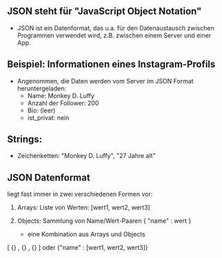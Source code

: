 ## JSON steht für "JavaScript Object Notation"
- JSON ist ein Datenformat, das u.a. für den Datenaustausch zwischen Programmen verwendet wird, z.B. zwischen einem Server und einer App.

## Beispiel: Informationen eines Instagram-Profils
- Angenommen, die Daten werden vom Server im JSON Format heruntergeladen:
    - Name: Monkey D. Luffy
    - Anzahl der Follower: 200
    - Bio: (leer)
    - ist_privat: nein

 
## Strings:
- Zeichenketten: "Monkey D. Luffy", "27 Jahre alt"


## JSON Datenformat
liegt fast immer in zwei verschiedenen Formen vor:

1. Arrays: Liste von Werten: [wert1, wert2, wert3]

2. Objects: Sammlung von Name/Wert-Paaren { "name" : wert } 

    - eine Kombination aus Arrays und Objects

[ {} , {} , {}  ] oder {"name" : [wert1, wert2, wert3]}
